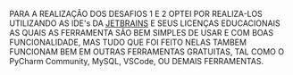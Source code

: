 PARA A REALIZAÇÃO DOS DESAFIOS 1 E 2 OPTEI POR REALIZA-LOS UTILIZANDO AS IDE's DA [JETBRAINS](https://www.jetbrains.com/pt-br/community/education/#students) E SEUS LICENÇAS EDUCACIONAIS
AS QUAIS AS FERRAMENTA SÃO BEM SIMPLES DE USAR E COM BOAS FUNCIONALIDADE, MAS TUDO QUE FOI FEITO NELAS TAMBEM FUNCIONAM BEM EM 
OUTRAS FERRAMENTAS GRATUITAS, TAL COMO O PyCharm Community, MySQL, VSCode, OU DEMAIS FERRAMENTAS.
